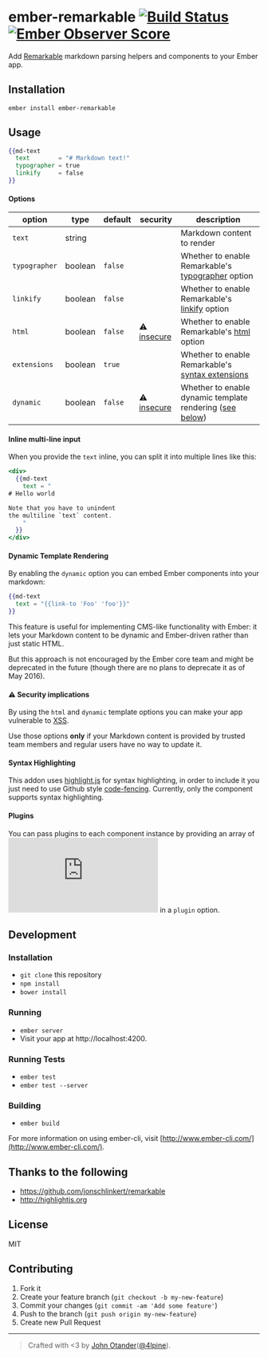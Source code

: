 # ember-remarkable [![Build Status](https://travis-ci.org/johnotander/ember-remarkable.svg?branch=master)](https://travis-ci.org/johnotander/ember-remarkable) [![Ember Observer Score](http://emberobserver.com/badges/ember-remarkable.svg)](http://emberobserver.com/addons/ember-remarkable)

Add [Remarkable](https://github.com/jonschlinkert/remarkable) markdown parsing helpers and
components to your Ember app.

## Installation

```
ember install ember-remarkable
```

## Usage

```hbs
{{md-text
  text        = "# Markdown text!"
  typographer = true
  linkify     = false
}}
```

#### Options

option        | type    | default | security                                             | description
------------- | ------- | ------- | ---------------------------------------------------- | -----------
`text`        | string  |         |                                                      | Markdown content to render
`typographer` | boolean | `false` |                                                      | Whether to enable Remarkable's [typographer](https://github.com/jonschlinkert/remarkable#constructor) option
`linkify`     | boolean | `false` |                                                      | Whether to enable Remarkable's [linkify](https://github.com/jonschlinkert/remarkable#constructor) option
`html`        | boolean | `false` | :warning: [insecure](#warning-security-implications) | Whether to enable Remarkable's [html](https://github.com/jonschlinkert/remarkable#constructor) option
`extensions`  | boolean | `true`  |                                                      | Whether to enable Remarkable's [syntax extensions](https://github.com/jonschlinkert/remarkable#constructor)
`dynamic`     | boolean | `false` | :warning: [insecure](#warning-security-implications) | Whether to enable dynamic template rendering ([see below](#dynamic-template-rendering))


#### Inline multi-line input

When you provide the `text` inline, you can split it into multiple lines like this:

```hbs
<div>
  {{md-text
    text = "
# Hello world

Note that you have to unindent
the multiline `text` content.
    "
  }}
</div>
```

#### Dynamic Template Rendering

By enabling the `dynamic` option you can embed Ember components into your markdown:

```hbs
{{md-text
  text = "{{link-to 'Foo' 'foo'}}"
}}
```

This feature is useful for implementing CMS-like functionality with Ember: it lets your Markdown content to be dynamic and Ember-driven rather than just static HTML.

But this approach is not encouraged by the Ember core team and might be deprecated in the future (though there are no plans to deprecate it as of May 2016).



#### :warning: Security implications

By using the `html` and `dynamic` template options you can make your app vulnerable to [XSS](https://en.wikipedia.org/wiki/Cross-site_scripting).

Use those options **only** if your Markdown content is provided by trusted team members and regular users have no way to update it.



#### Syntax Highlighting

This addon uses [highlight.js](http://highlightjs.org) for syntax highlighting, in order to include it
you just need to use Github style [code-fencing](https://help.github.com/articles/github-flavored-markdown/).
Currently, only the component supports syntax highlighting.



#### Plugins

You can pass plugins to each component instance by providing an array of ![plugin functions](https://github.com/jonschlinkert/remarkable/blob/master/docs/plugins.md) in a `plugin` option. 

## Development

### Installation

* `git clone` this repository
* `npm install`
* `bower install`

### Running

* `ember server`
* Visit your app at http://localhost:4200.

### Running Tests

* `ember test`
* `ember test --server`

### Building

* `ember build`

For more information on using ember-cli, visit [http://www.ember-cli.com/](http://www.ember-cli.com/).

## Thanks to the following

* <https://github.com/jonschlinkert/remarkable>
* <http://highlightjs.org>

## License

MIT

## Contributing

1. Fork it
2. Create your feature branch (`git checkout -b my-new-feature`)
3. Commit your changes (`git commit -am 'Add some feature'`)
4. Push to the branch (`git push origin my-new-feature`)
5. Create new Pull Request

***

> Crafted with <3 by [John Otander](http://johnotander.com)([@4lpine](https://twitter.com/4lpine)).
